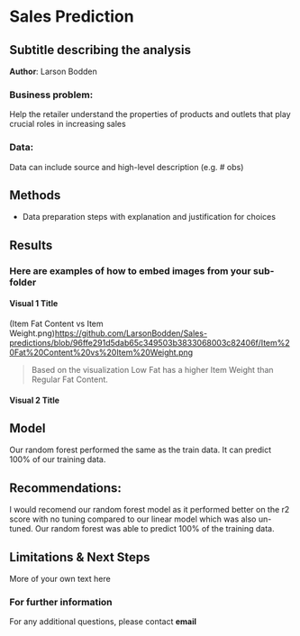 # Sales Prediction 
## Subtitle describing the analysis 

**Author**: Larson Bodden

### Business problem:

 Help the retailer understand the properties of products and outlets that play crucial roles in increasing sales


### Data:
Data can include source and high-level description (e.g. # obs)


## Methods
- Data preparation steps with explanation and justification for choices

## Results

### Here are examples of how to embed images from your sub-folder


#### Visual 1 Title
(Item Fat Content vs Item Weight.png)https://github.com/LarsonBodden/Sales-predictions/blob/96ffe291d5dab65c349503b3833068003c82406f/Item%20Fat%20Content%20vs%20Item%20Weight.png

> Based on the visualization Low Fat has a higher Item Weight than Regular Fat Content. 

#### Visual 2 Title

## Model

Our random forest performed the same as the train data. It can predict 100% of our training data.


## Recommendations:

I would recomend our random forest model as it performed better on the r2 score with no tuning compared to our linear model which was also un-tuned. Our random forest was able to predict 100% of the training data.


## Limitations & Next Steps

More of your own text here


### For further information


For any additional questions, please contact **email**
